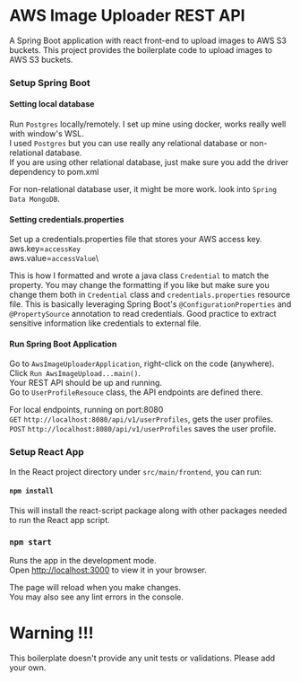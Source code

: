 # AWS Image Uploader REST API
A Spring Boot application with react front-end to upload images to AWS S3 buckets. This project provides the boilerplate code to upload images to AWS S3 buckets.

### Setup Spring Boot

#### Setting local database
Run `Postgres` locally/remotely. I set up mine using docker, works really well with window's WSL.\
I used `Postgres` but you can use really any relational database or non-relational database.\
If you are using other relational database, just make sure you add the driver dependency to pom.xml

For non-relational database user, it might be more work. look into `Spring Data MongoDB`.

#### Setting credentials.properties
Set up a credentials.properties file that stores your AWS access key.\
aws.key=`accessKey`\
aws.value=`accessValue`\

This is how I formatted and wrote a java class `Credential` to match the property. You may change the formatting if you like but make sure you change them both in `Credential` class and `credentials.properties` resource file. This is basically leveraging Spring Boot's `@ConfigurationProperties` and `@PropertySource` annotation to read credentials. Good practice to extract sensitive information like credentials to external file.


#### Run Spring Boot Application
Go to `AwsImageUploaderApplication`, right-click on the code (anywhere).\
Click `Run AwsImageUpload...main()`. \
Your REST API should be up and running.\
Go to `UserProfileResouce` class, the API endpoints are defined there.

For local endpoints, running on port:8080\
`GET` `http://localhost:8080/api/v1/userProfiles`, gets the user profiles.\
`POST` `http://localhost:8080/api/v1/userProfiles` saves the user profile.

### Setup React App

In the React project directory under `src/main/frontend`, you can run:

#### `npm install`

This will install the react-script package along with other packages needed to run the React app script.

### `npm start`

Runs the app in the development mode.\
Open [http://localhost:3000](http://localhost:3000) to view it in your browser.

The page will reload when you make changes.\
You may also see any lint errors in the console.

# Warning !!!
This boilerplate doesn't provide any unit tests or validations. Please add  your own.